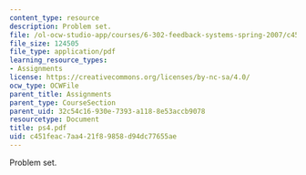 ```yaml
---
content_type: resource
description: Problem set.
file: /ol-ocw-studio-app/courses/6-302-feedback-systems-spring-2007/c451feac7aa421f89858d94dc77655ae_ps4.pdf
file_size: 124505
file_type: application/pdf
learning_resource_types:
- Assignments
license: https://creativecommons.org/licenses/by-nc-sa/4.0/
ocw_type: OCWFile
parent_title: Assignments
parent_type: CourseSection
parent_uid: 32c54c16-930e-7393-a118-8e53accb9078
resourcetype: Document
title: ps4.pdf
uid: c451feac-7aa4-21f8-9858-d94dc77655ae
---
```

Problem set.